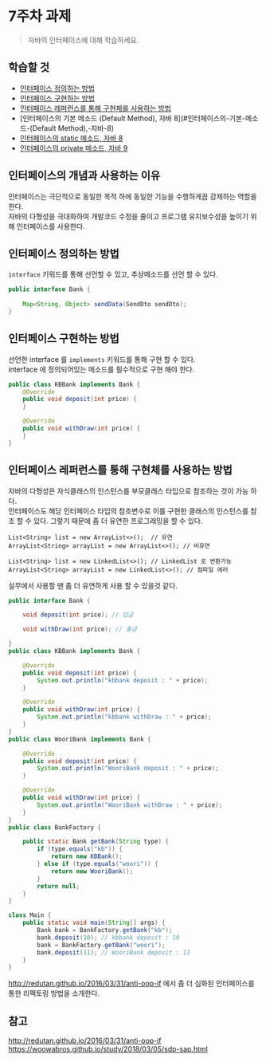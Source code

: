 # 7주차 과제
> 자바의 인터페이스에 대해 학습하세요.

## 학습할 것
- [인터페이스 정의하는 방법](#인터페이스-정의하는-방법)
- [인터페이스 구현하는 방법](#인터페이스-구현하는-방법)
- [인터페이스 레퍼런스를 통해 구현체를 사용하는 방법](#인터페이스-레퍼런스를-통해-구현체를-사용하는-방법)
- [인터페이스의 기본 메소드 (Default Method), 자바 8](#인터페이스의-기본-메소드-(Default Method),-자바-8)
- [인터페이스의 static 메소드, 자바 8](#인터페이스의-static-메소드,-자바-8)
- [인터페이스의 private 메소드, 자바 9](#인터페이스의-private-메소드,-자바-9)

## 인터페이스의 개념과 사용하는 이유
인터페이스는 극단적으로 동일한 목적 하에 동일한 기능을 수행하게끔 강제하는 역할을 한다.  
자바의 다형성을 극대화하여 개발코드 수정을 줄이고 프로그램 유지보수성을 높이기 위해 인터페이스를 사용한다.  

## 인터페이스 정의하는 방법
`interface` 키워드를 통해 선언할 수 있고, 추상메소드를 선언 할 수 있다.  
```java
public interface Bank {
    
    Map<String, Object> sendData(SendDto sendDto);
}
```

## 인터페이스 구현하는 방법
선언한 interface 를 `implements` 키워드를 통해 구현 할 수 있다.  
interface 에 정의되어있는 메소드를 필수적으로 구현 해야 한다.  
```java
public class KBBank implements Bank {
    @Override
    public void deposit(int price) {
    }

    @Override
    public void withDraw(int price) {
    }
}
```

## 인터페이스 레퍼런스를 통해 구현체를 사용하는 방법
자바의 다형성은 자식클래스의 인스턴스를 부모클래스 타입으로 참조하는 것이 가능 하다.  
인터페이스도 해당 인터페이스 타입의 참조변수로 이를 구현한 클래스의 인스턴스를 참조 할 수 있다. 그렇기 때문에 좀 더 유연한 프로그래밍을 할 수 있다.  
```
List<String> list = new ArrayList<>();  // 유연
ArrayList<String> arrayList = new ArrayList<>(); // 비유연

List<String> list = new LinkedList<>(); // LinkedList 로 변환가능
ArrayList<String> arrayList = new LinkedList<>(); // 컴파일 에러
```

실무에서 사용할 땐 좀 더 유연하게 사용 할 수 있을것 같다.  

```java
public interface Bank {

    void deposit(int price); // 입금

    void withDraw(int price); // 출금

}
public class KBBank implements Bank {

    @Override
    public void deposit(int price) {
        System.out.println("kbbank deposit : " + price);
    }

    @Override
    public void withDraw(int price) {
        System.out.println("kbbank withDraw : " + price);
    }
}
public class WooriBank implements Bank {

    @Override
    public void deposit(int price) {
        System.out.println("WooriBank deposit : " + price);
    }

    @Override
    public void withDraw(int price) {
        System.out.println("WooriBank withDraw : " + price);
    }
}
public class BankFactory {

    public static Bank getBank(String type) {
        if (type.equals("kb")) {
            return new KBBank();
        } else if (type.equals("woori")) {
            return new WooriBank();
        }
        return null;
    }
}

class Main {
    public static void main(String[] args) {
        Bank bank = BankFactory.getBank("kb");
        bank.deposit(10); // kbbank deposit : 10
        bank = BankFactory.getBank("woori");
        bank.deposit(11); // WooriBank deposit : 11
    }
}
``` 
http://redutan.github.io/2016/03/31/anti-oop-if 에서 좀 더 심화된 인터페이스를 통한 리팩토링 방법을 소개한다.  
## 참고
http://redutan.github.io/2016/03/31/anti-oop-if  
https://woowabros.github.io/study/2018/03/05/sdp-sap.html  